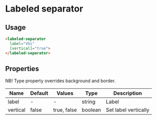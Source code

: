 # Labeled separator

## Usage

```html
<labeled-separator
  label="Või"
  [vertical]="true">
</labeled-separator>
```

## Properties

NB! Type property overrides background and border.

| Name  | Default  | Values  |  Type | Description  |
|---|---|---|---|---|
| label | - | - | string | Label
| vertical | false | true, false | boolean | Set label vertically
